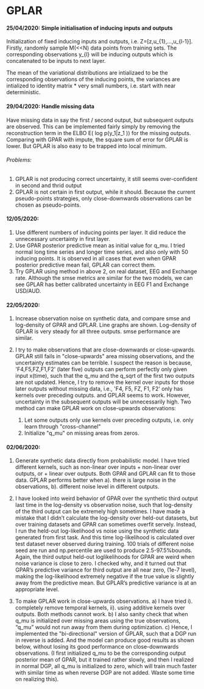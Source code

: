 # GPLAR
#### 25/04/2020: Simple initialisation of inducing inputs and outputs

Initialization of fixed inducing inputs and outputs, i.e. Z=[z,u_{1},...,u_{l-1}]. Firstly, randomly sample M(<<N) data points from training sets. The corresponding observations y_{l} will be inducing outputs which is concatenated to be inputs to next layer.

The mean of the variational distributions are intializaed to be the corresponding observations of the inducing points, the variances are intialized to identity matrix * very small numbers, i.e. start with near deterministic.

#### 29/04/2020: Handle missing data
Have missing data in say the first / second output, but subsequent outputs are observed.
This can be implemented fairly simply by removing the reconstruction term in the ELBO E( log p(y_1|z_1 )) for the missing outputs.
Comparing with GPAR with impute, the square sum of error for GPLAR is lower. But GPLAR is also easy to be trapped into local minimum. 

###### Problems: 
1. GPLAR is not producing correct uncertainty, it still seems over-confident in second and thrid output
2. GPLAR is not certain in first output, while it should. Because the current pseudo-points strategies, only close-downwards observations can be chosen as pseudo-points. 

#### 12/05/2020: 
1. Use different numbers of inducing points per layer. It did reduce the unnecessary uncertainty in first layer.
2. Use GPAR posterior predictive mean as initial value for q_mu. I tried normal long time series and longer time series, and also only with 50 inducing points. It is observed in all cases that even when GPAR posterior predictive mean fail, GPLAR can correct them.
3. Try GPLAR using method in above 2, on real dataset, EEG and Exchange rate. Although the smse metrics are similar for the two models, we can see GPLAR has better calibrated uncertainty in EEG F1 and Exchange USD/AUD.

#### 22/05/2020:
1. Increase observation noise on synthetic data, and compare smse and log-density of GPAR and GPLAR. Line graphs are shown. Log-density of GPLAR is very steady for all three outputs. smse performance are similar.

2. I try to make observations that are close-downwards or close-upwards. GPLAR still fails in "close-upwards"  area missing observations, and the uncertainty estimates can be terrible. I suspect the reason is because, 'F4,F5,FZ,F1,F2' (later five) outputs can perform perfectly only given input x(time), such that the q_mu and the q_sqrt of the first two outputs are not updated. Hence, I try to remove the kernel over inputs for those later outputs without missing data, i.e., 'F4, F5, FZ, F1, F2' only has kernels over preceding outputs. and GPLAR seems to work. However, uncertainty in the subsequent outputs will be unnecessarily high.
   Two method can make GPLAR work on close-upwards observations: 
   1) Let some outputs only use kernels over preceding outputs, i.e. only learn through "cross-channel"
   2) Initialize "q_mu" on missing areas from zeros.

#### 02/06/2020:
1.	Generate synthetic data directly from probabilistic model. I have tried different kernels, such as non-linear over inputs + non-linear over outputs, or + linear over outputs. Both GPAR and GPLAR can fit to those data. GPLAR performs better when a). there is large noise in the observations, b). different noise level in different outputs.

2. I have looked into weird behavior of GPAR over the synthetic third output last time in the log-density vs observation noise, such that log-density of the third output can be extremely high sometimes. I have made a mistake that I didn’t calculate the log-density over held-out datasets, but over training datasets and GPAR can sometimes overfit servely. Instead, I run the held-out log-likelihood vs noise using the synthetic data generated from first task. And this time log-likelihood is calculated over test dataset never observed during training. 100 trials of different noise seed are run and np.percentile are used to produce 2.5-97.5%bounds. Again, the third output held-out loglikelihoods for GPAR are weird when noise variance is close to zero. I checked why, and it turned out that GPAR’s predictive variance for third output are all near zero, (1e-7 level), making the log-likelihood extremely negative if the true value is slightly away from the predictive mean. But GPLAR’s predictive variance is at an appropriate level. 

3.	To make GPLAR work in close-upwards observations. 
a)	I have tried i). completely remove temporal kernels, ii). using additive kernels over outputs. Both methods cannot work. 
b)	I also sanity check that when q_mu is initialized over missing areas using the true observations, “q_mu” would not run away from them during optimization. 
c)	Hence, I implemented the "bi-directional" version of GPLAR, such that a DGP run in reverse is added. And the model can produce good results as shown below, without losing its good performance on close-downwards observations. (I first initialized q_mu to be the corresponding output posterior mean of GPAR, but it trained rather slowly, and then I realized in normal DGP, all q_mu is initialized to zero, which will train much faster with similar time as when reverse DGP are not added. Waste some time on realizing this).
